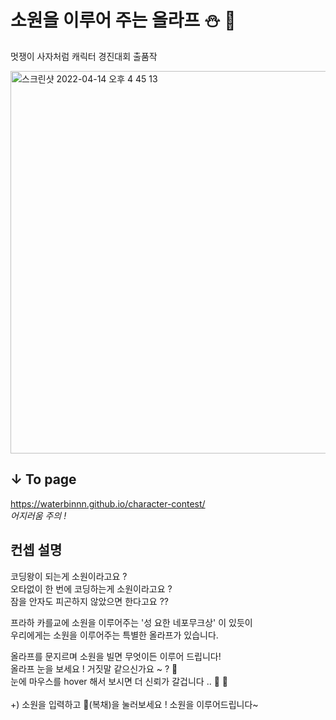 # 소원을 이루어 주는 올라프 ⛄️ 🔮

멋쟁이 사자처럼 캐릭터 경진대회 출품작 

<img width="612" alt="스크린샷 2022-04-14 오후 4 45 13" src="https://user-images.githubusercontent.com/96714788/163338697-72e64a25-9f02-4e86-889c-d990a8aefbc3.png">


## ↓ To page
https://waterbinnn.github.io/character-contest/
<br> *어지러움 주의 !* 

## 컨셉 설명

코딩왕이 되는게 소원이라고요 ? <br>
오타없이 한 번에 코딩하는게 소원이라고요 ? <br>
잠을 안자도 피곤하지 않았으면 한다고요 ??

프라하 카를교에 소원을 이루어주는 '성 요한 네포무크상' 이 있듯이 <br>
우리에게는 소원을 이루어주는 특별한 올라프가 있습니다. 

올라프를 문지르며 소원을 빌면 무엇이든 이루어 드립니다! <br> 
올라프 눈을 보세요 ! 거짓말 같으신가요 ~ ? 👀 <br>
눈에 마우스를 hover 해서 보시면 더 신뢰가 갈겁니다 .. 🤟 🥇
<br><br>
+) 소원을 입력하고  🥕(복채)을 눌러보세요 ! 소원을 이루어드립니다~ 

